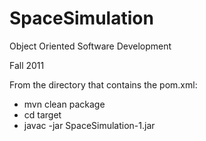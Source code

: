 SpaceSimulation
===============
Object Oriented Software Development

Fall 2011

From the directory that contains the pom.xml:
* mvn clean package
* cd target
* javac -jar SpaceSimulation-1.jar

